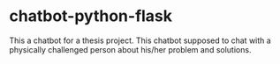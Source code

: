 # chatbot-python-flask
This a chatbot for a thesis project. This chatbot supposed to chat with a physically challenged person about his/her problem and solutions.
